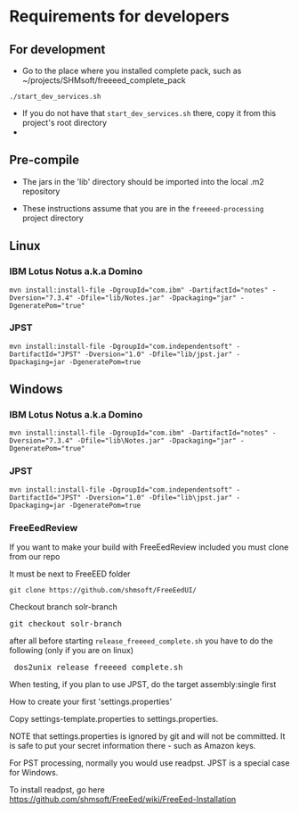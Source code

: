 # Requirements for developers

## For development

* Go to the place where you installed complete pack, such as ~/projects/SHMsoft/freeeed_complete_pack

```shell
./start_dev_services.sh
```

* If you do not have that `start_dev_services.sh` there, copy it from this project's root directory
*

## Pre-compile

* The jars in the 'lib' directory should be imported into the local .m2 repository

* These instructions assume that you are in the `freeeed-processing` project directory

## Linux

### IBM Lotus Notus a.k.a Domino

```console
mvn install:install-file -DgroupId="com.ibm" -DartifactId="notes" -Dversion="7.3.4" -Dfile="lib/Notes.jar" -Dpackaging="jar" -DgeneratePom="true"
```

### JPST

```console
mvn install:install-file -DgroupId="com.independentsoft" -DartifactId="JPST" -Dversion="1.0" -Dfile="lib/jpst.jar" -Dpackaging=jar -DgeneratePom=true
```

## Windows

### IBM Lotus Notus a.k.a Domino

```console
mvn install:install-file -DgroupId="com.ibm" -DartifactId="notes" -Dversion="7.3.4" -Dfile="lib\Notes.jar" -Dpackaging="jar" -DgeneratePom="true"
```

### JPST

```console
mvn install:install-file -DgroupId="com.independentsoft" -DartifactId="JPST" -Dversion="1.0" -Dfile="lib\jpst.jar" -Dpackaging=jar -DgeneratePom=true
```

### FreeEedReview

If you want to make your build with FreeEedReview included you must clone from our repo

It must be next to FreeEED folder

```console
git clone https://github.com/shmsoft/FreeEedUI/
```

Checkout branch solr-branch

<pre>git checkout solr-branch</pre>

after all before starting `release_freeeed_complete.sh` you have to do the following (only if you are on linux)

<pre> dos2unix release_freeeed_complete.sh </pre>

When testing, if you plan to use JPST, do the target assembly:single first

How to create your first 'settings.properties'

Copy settings-template.properties to settings.properties.

NOTE that settings.properties is ignored by git and will not be committed. It is safe to put your secret information
there - such as Amazon keys.

For PST processing, normally you would use readpst. JPST is a special case for Windows.

To install readpst, go here https://github.com/shmsoft/FreeEed/wiki/FreeEed-Installation



